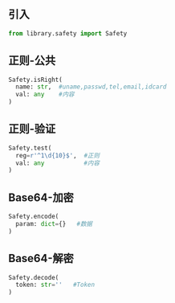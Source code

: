 ## 引入
```python
from library.safety import Safety
```

## 正则-公共
```python
Safety.isRight(
  name: str,  #uname,passwd,tel,email,idcard
  val: any    #内容
)
```

## 正则-验证
```python
Safety.test(
  reg=r'^1\d{10}$',  #正则
  val: any           #内容
)
```

## Base64-加密
```python
Safety.encode(
  param: dict={}   #数据
)
```

## Base64-解密
```python
Safety.decode(
  token: str=''   #Token
)
```
